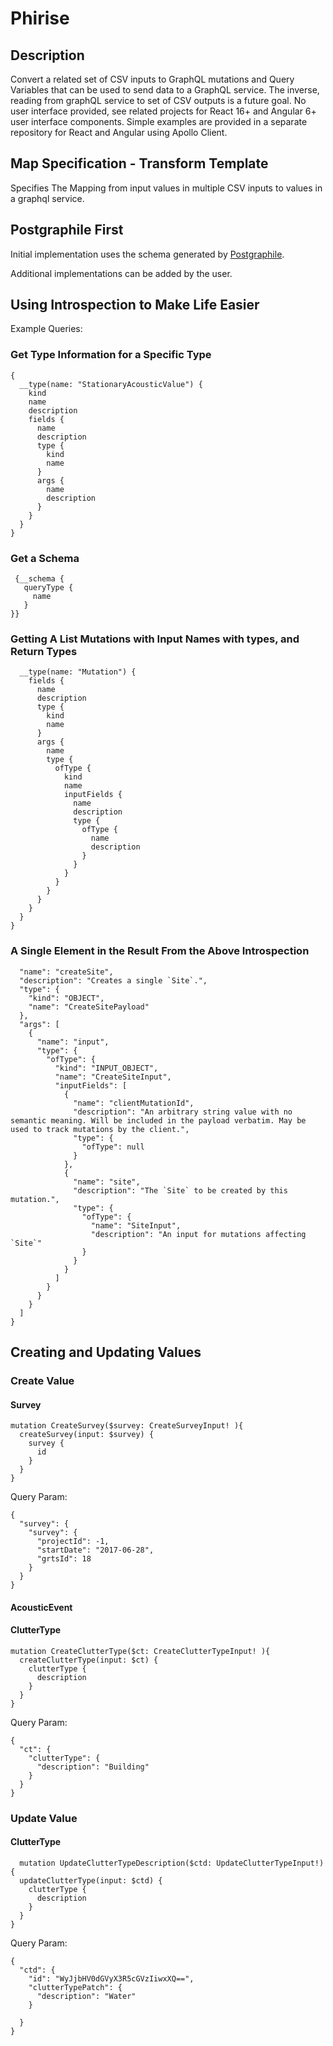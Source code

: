 # Phirise

## Description

Convert a related set of CSV inputs to GraphQL mutations and Query Variables that can be used to send data to a GraphQL service.  The inverse, reading from graphQL service to set of CSV outputs is a future goal.  No user interface provided, see related projects for React 16+ and Angular 6+ user interface components.  Simple examples are provided in a separate repository for React and Angular using Apollo Client.

## Map Specification - Transform Template

Specifies The Mapping from input values in multiple CSV inputs to values in a graphql service.

## Postgraphile First

Initial implementation uses the schema generated by [Postgraphile](https://www.graphile.org/postgraphile/).  

Additional implementations can be added by the user.

## Using Introspection to Make Life Easier

Example Queries:

### Get Type Information for a Specific Type

```
{
  __type(name: "StationaryAcousticValue") {
    kind
    name
    description
    fields {
      name
      description
      type {
        kind
        name
      }
      args {
        name
        description
      }
    }
  }
}
```


### Get a Schema

```
 {__schema {
   queryType {
     name
   }
}}
```

### Getting A  List Mutations with Input Names with types, and Return Types

```{
  __type(name: "Mutation") {
    fields {
      name
      description
      type {
        kind
        name
      }
      args {
        name
        type {
          ofType {
            kind
            name
            inputFields {
              name
              description
              type {
                ofType {
                  name
                  description
                }
              }
            }
          }
        }
      }
    }
  }
}
```

### A Single Element in the Result From the Above Introspection

```{
  "name": "createSite",
  "description": "Creates a single `Site`.",
  "type": {
    "kind": "OBJECT",
    "name": "CreateSitePayload"
  },
  "args": [
    {
      "name": "input",
      "type": {
        "ofType": {
          "kind": "INPUT_OBJECT",
          "name": "CreateSiteInput",
          "inputFields": [
            {
              "name": "clientMutationId",
              "description": "An arbitrary string value with no semantic meaning. Will be included in the payload verbatim. May be used to track mutations by the client.",
              "type": {
                "ofType": null
              }
            },
            {
              "name": "site",
              "description": "The `Site` to be created by this mutation.",
              "type": {
                "ofType": {
                  "name": "SiteInput",
                  "description": "An input for mutations affecting `Site`"
                }
              }
            }
          ]
        }
      }
    }
  ]
}
```

## Creating and Updating Values

### Create Value

#### Survey

```
mutation CreateSurvey($survey: CreateSurveyInput! ){
  createSurvey(input: $survey) {
    survey {
      id
    }
  }
}
```

Query Param:

```
{
  "survey": {
    "survey": {
      "projectId": -1,
      "startDate": "2017-06-28",
      "grtsId": 18
    }
  }
}
```

#### AcousticEvent



#### ClutterType

```
mutation CreateClutterType($ct: CreateClutterTypeInput! ){
  createClutterType(input: $ct) {
    clutterType {
      description
    }
  }
}
```

Query Param:

```
{
  "ct": {
    "clutterType": {
      "description": "Building"
    }
  }
}
```



### Update Value

#### ClutterType

```
  mutation UpdateClutterTypeDescription($ctd: UpdateClutterTypeInput!) {
  updateClutterType(input: $ctd) {
    clutterType {
      description
    }
  }
}
```

Query Param:

```
{
  "ctd": {
    "id": "WyJjbHV0dGVyX3R5cGVzIiwxXQ==",
    "clutterTypePatch": {
      "description": "Water"
    }

  }
}
```
